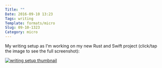 ```yaml
---
Title: ""
Date: 2016-09-10 13:23
Tags: writing
Template: formats/micro
Slug: 09-10-1323
Category: micro
---
```


My writing setup as I'm working on my new Rust and Swift project (click/tap the image to see the full screenshot):

[![][img]][click]

[click]: http://cdn.chriskrycho.com/images/writing-setup.png
[img]: http://cdn.chriskrycho.com/images/writing-setup-thumb.png "writing setup thumbnail"

